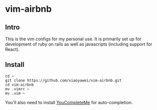 # vim-airbnb

## Intro

This is the vim configs for my personal use. It is primarily set up for development of ruby on rails as well as javascripts (including support for React).

## Install

```
cd ~
git clone https://github.com/xiaoyawei/vim-airbnb.git
cd vim-airbnb
mv .vimrc ~
mv .vim ~
```

You'll also need to install [YouCompleteMe](https://github.com/Valloric/YouCompleteMe) for auto-completion.